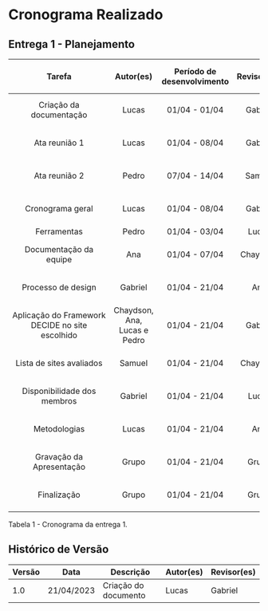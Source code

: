 # Cronograma Realizado

## Entrega 1 - Planejamento

|                       Tarefa                       |          Autor(es)          | Período de desenvolvimento | Revisor(es) | Período de revisão |
| :-------------------------------------------------: | :--------------------------: | :-------------------------: | :---------: | :------------------: |
|             Criação da documentação             |            Lucas            |        01/04 - 01/04        |   Gabriel   |    22/04 - 23/04    |
|                   Ata reunião 1                   |            Lucas            |        01/04 - 08/04        |   Gabriel   |    09/04 - 23/04    |
|                   Ata reunião 2                   |            Pedro            |        07/04 - 14/04        |   Samuel   |    22/04 - 23/04    |
|                  Cronograma geral                  |            Lucas            |        01/04 - 08/04        |   Gabriel   |    09/04 - 23/04    |
|                     Ferramentas                     |            Pedro            |        01/04 - 03/04        |    Lucas    |        03/04        |
|              Documentação da equipe              |             Ana             |        01/04 - 07/04        |  Chaydson  |    08/04 - 23/04    |
|                 Processo de design                 |           Gabriel           |        01/04 - 21/04        |     Ana     |    22/04 - 23/04    |
| Aplicação do Framework DECIDE no site escolhido | Chaydson, Ana, Lucas e Pedro |        01/04 - 21/04        |   Gabriel   |    22/04 - 23/04    |
|              Lista de sites avaliados              |            Samuel            |        01/04 - 21/04        |  Chaydson  |    22/04 - 23/04    |
|             Disponibilidade dos membros             |           Gabriel           |        01/04 - 21/04        |    Lucas    |    22/04 - 23/04    |
|                    Metodologias                    |            Lucas            |        01/04 - 21/04        |     Ana     |    22/04 - 23/04    |
|            Gravação da Apresentação            |            Grupo            |        01/04 - 21/04        |    Grupo    |    22/04 - 23/04    |
|                    Finalização                    |            Grupo            |        01/04 - 21/04        |    Grupo    |    22/04 - 23/04    |

Tabela 1 - Cronograma da entrega 1.

## Histórico de Versão

| Versão | Data       | Descrição            | Autor(es) | Revisor(es) |
| ------- | ---------- | ---------------------- | --------- | ----------- |
| 1.0     | 21/04/2023 | Criação do documento | Lucas     | Gabriel     |

